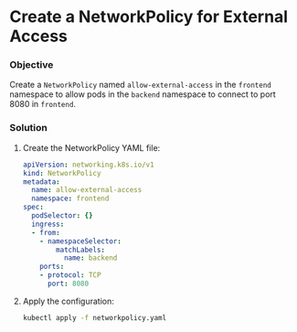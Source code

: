 # Create a NetworkPolicy for External Access

### Objective
Create a `NetworkPolicy` named `allow-external-access` in the `frontend` namespace to allow pods in the `backend` namespace to connect to port 8080 in `frontend`.

### Solution
1. Create the NetworkPolicy YAML file:
    ```yaml
    apiVersion: networking.k8s.io/v1
    kind: NetworkPolicy
    metadata:
      name: allow-external-access
      namespace: frontend
    spec:
      podSelector: {}
      ingress:
      - from:
        - namespaceSelector:
            matchLabels:
              name: backend
        ports:
        - protocol: TCP
          port: 8080
    ```
2. Apply the configuration:
    ```bash
    kubectl apply -f networkpolicy.yaml
    ```
